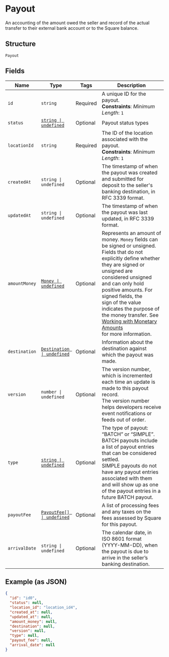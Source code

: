 
# Payout

An accounting of the amount owed the seller and record of the actual transfer to their
external bank account or to the Square balance.

## Structure

`Payout`

## Fields

| Name | Type | Tags | Description |
|  --- | --- | --- | --- |
| `id` | `string` | Required | A unique ID for the payout.<br>**Constraints**: *Minimum Length*: `1` |
| `status` | [`string \| undefined`](../../doc/models/payout-status.md) | Optional | Payout status types |
| `locationId` | `string` | Required | The ID of the location associated with the payout.<br>**Constraints**: *Minimum Length*: `1` |
| `createdAt` | `string \| undefined` | Optional | The timestamp of when the payout was created and submitted for deposit to the seller's banking destination, in RFC 3339 format. |
| `updatedAt` | `string \| undefined` | Optional | The timestamp of when the payout was last updated, in RFC 3339 format. |
| `amountMoney` | [`Money \| undefined`](../../doc/models/money.md) | Optional | Represents an amount of money. `Money` fields can be signed or unsigned.<br>Fields that do not explicitly define whether they are signed or unsigned are<br>considered unsigned and can only hold positive amounts. For signed fields, the<br>sign of the value indicates the purpose of the money transfer. See<br>[Working with Monetary Amounts](https://developer.squareup.com/docs/build-basics/working-with-monetary-amounts)<br>for more information. |
| `destination` | [`Destination \| undefined`](../../doc/models/destination.md) | Optional | Information about the destination against which the payout was made. |
| `version` | `number \| undefined` | Optional | The version number, which is incremented each time an update is made to this payout record.<br>The version number helps developers receive event notifications or feeds out of order. |
| `type` | [`string \| undefined`](../../doc/models/payout-type.md) | Optional | The type of payout: “BATCH” or “SIMPLE”.<br>BATCH payouts include a list of payout entries that can be considered settled.<br>SIMPLE payouts do not have any payout entries associated with them<br>and will show up as one of the payout entries in a future BATCH payout. |
| `payoutFee` | [`PayoutFee[] \| undefined`](../../doc/models/payout-fee.md) | Optional | A list of processing fees and any taxes on the fees assessed by Square for this payout. |
| `arrivalDate` | `string \| undefined` | Optional | The calendar date, in ISO 8601 format (YYYY-MM-DD), when the payout is due to arrive in the seller’s banking destination. |

## Example (as JSON)

```json
{
  "id": "id0",
  "status": null,
  "location_id": "location_id4",
  "created_at": null,
  "updated_at": null,
  "amount_money": null,
  "destination": null,
  "version": null,
  "type": null,
  "payout_fee": null,
  "arrival_date": null
}
```

